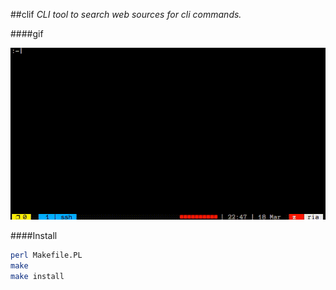 ##clif
*CLI tool to search web sources for cli commands.*

####gif

![clif](https://raw.githubusercontent.com/z448/clif/master/clif.gif)


####Install
```bash
perl Makefile.PL
make
make install
```
